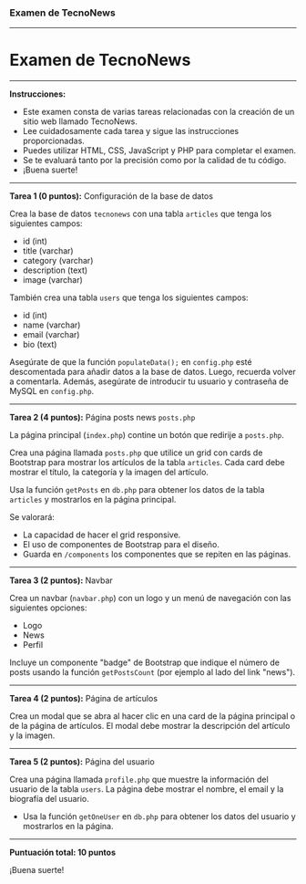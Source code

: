 ### Examen de TecnoNews

---

# **Examen de TecnoNews**

---

**Instrucciones:**
- Este examen consta de varias tareas relacionadas con la creación de un sitio web llamado TecnoNews.
- Lee cuidadosamente cada tarea y sigue las instrucciones proporcionadas.
- Puedes utilizar HTML, CSS, JavaScript y PHP para completar el examen.
- Se te evaluará tanto por la precisión como por la calidad de tu código.
- ¡Buena suerte!

---

**Tarea 1 (0 puntos):** Configuración de la base de datos

Crea la base de datos `tecnonews` con una tabla `articles` que tenga los siguientes campos:
- id (int)
- title (varchar)
- category (varchar)
- description (text)
- image (varchar)

También crea una tabla `users` que tenga los siguientes campos:
- id (int)
- name (varchar)
- email (varchar)
- bio (text)

Asegúrate de que la función `populateData();` en `config.php` esté descomentada para añadir datos a la base de datos. Luego, recuerda volver a comentarla. Además, asegúrate de introducir tu usuario y contraseña de MySQL en `config.php`.

---

**Tarea 2 (4 puntos):** Página posts news `posts.php`

La página principal (`index.php`) contine un botón que redirije a `posts.php`.

Crea una página llamada `posts.php` que utilice un grid con cards de Bootstrap para mostrar los artículos de la tabla `articles`. Cada card debe mostrar el título, la categoría y la imagen del artículo.

Usa la función `getPosts` en `db.php` para obtener los datos de la tabla `articles` y mostrarlos en la página principal.

Se valorará:
- La capacidad de hacer el grid responsive.
- El uso de componentes de Bootstrap para el diseño.
- Guarda en `/components` los componentes que se repiten en las páginas.

---

**Tarea 3 (2 puntos):** Navbar

Crea un navbar (`navbar.php`) con un logo y un menú de navegación con las siguientes opciones:
- Logo
- News
- Perfil

Incluye un componente "badge" de Bootstrap que indique el número de posts usando la función `getPostsCount` (por ejemplo al lado del link "news").

---

**Tarea 4 (2 puntos):** Página de artículos

Crea un modal que se abra al hacer clic en una card de la página principal o de la página de artículos. El modal debe mostrar la descripción del artículo y la imagen.

---

**Tarea 5 (2 puntos):** Página del usuario

Crea una página llamada `profile.php` que muestre la información del usuario de la tabla `users`. La página debe mostrar el nombre, el email y la biografía del usuario.

- Usa la función `getOneUser` en `db.php` para obtener los datos del usuario y mostrarlos en la página.

---


**Puntuación total: 10 puntos**

¡Buena suerte!
